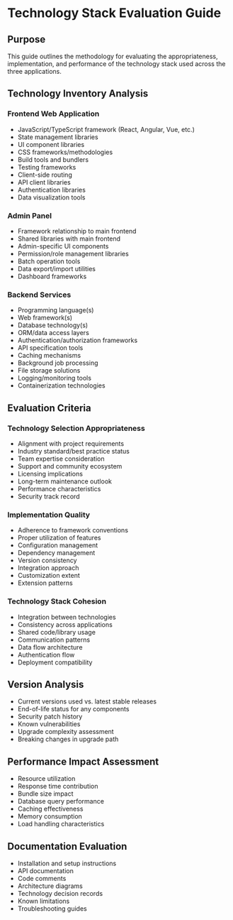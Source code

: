 # Technology Stack Evaluation Guide

## Purpose
This guide outlines the methodology for evaluating the appropriateness, implementation, and performance of the technology stack used across the three applications.

## Technology Inventory Analysis

### Frontend Web Application
- JavaScript/TypeScript framework (React, Angular, Vue, etc.)
- State management libraries
- UI component libraries
- CSS frameworks/methodologies
- Build tools and bundlers
- Testing frameworks
- Client-side routing
- API client libraries
- Authentication libraries
- Data visualization tools

### Admin Panel
- Framework relationship to main frontend
- Shared libraries with main frontend
- Admin-specific UI components
- Permission/role management libraries
- Batch operation tools
- Data export/import utilities
- Dashboard frameworks

### Backend Services
- Programming language(s)
- Web framework(s)
- Database technology(s)
- ORM/data access layers
- Authentication/authorization frameworks
- API specification tools
- Caching mechanisms
- Background job processing
- File storage solutions
- Logging/monitoring tools
- Containerization technologies

## Evaluation Criteria

### Technology Selection Appropriateness
- Alignment with project requirements
- Industry standard/best practice status
- Team expertise consideration
- Support and community ecosystem
- Licensing implications
- Long-term maintenance outlook
- Performance characteristics
- Security track record

### Implementation Quality
- Adherence to framework conventions
- Proper utilization of features
- Configuration management
- Dependency management
- Version consistency
- Integration approach
- Customization extent
- Extension patterns

### Technology Stack Cohesion
- Integration between technologies
- Consistency across applications
- Shared code/library usage
- Communication patterns
- Data flow architecture
- Authentication flow
- Deployment compatibility

## Version Analysis
- Current versions used vs. latest stable releases
- End-of-life status for any components
- Security patch history
- Known vulnerabilities
- Upgrade complexity assessment
- Breaking changes in upgrade path

## Performance Impact Assessment
- Resource utilization
- Response time contribution
- Bundle size impact
- Database query performance
- Caching effectiveness
- Memory consumption
- Load handling characteristics

## Documentation Evaluation
- Installation and setup instructions
- API documentation
- Code comments
- Architecture diagrams
- Technology decision records
- Known limitations
- Troubleshooting guides 